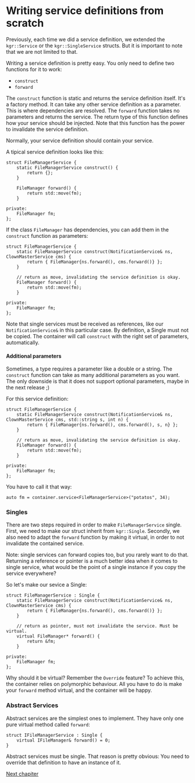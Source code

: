 Writing service definitions from scratch
========================================

Previously, each time we did a service definition, we extended the `kgr::Service` or the `kgr::SingleService` structs. But it is important to note that we are not limited to that.

Writing a service definition is pretty easy. You only need to define two functions for it to work:

 * `construct`
 * `forward`

The `construct` function is static and returns the service definition itself. It's a factory method. It can take any other service definition as a parameter. This is where dependencies are resolved.
The `forward` function takes no parameters and returns the service. The return type of this function defines how your service should be injected. Note that this function has the power to invalidate the service definition.

Normally, your service definition should contain your service.

A tipical service definition looks like this:

    struct FileManagerService {
        static FileManagerService construct() {
            return {};
        }
        
        FileManager forward() {
            return std::move(fm);
        }
        
    private:
        FileManager fm;
    };

If the class `FileManager` has dependencies, you can add them in the `construct` function as parameters:

    struct FileManagerService {
        static FileManagerService construct(NotificationService& ns, ClownMasterService cms) {
            return { FileManager{ns.forward(), cms.forward()} };
        }
        
        // return as move, invalidating the service definition is okay.
        FileManager forward() {
            return std::move(fm);
        }
        
    private:
        FileManager fm;
    };
    
Note that single services must be received as references, like our `NotificationService&` in this particular case. By definition, a Single must not be copied.
The container will call `construct` with the right set of parameters, automatically.

#### Additional parameters

Sometimes, a type requires a parameter like a double or a string. The `construct` function can take as many additional parameters as you want. The only downside is that it does not support optional parameters, maybe in the next release ;)

For this service definition:

    struct FileManagerService {
        static FileManagerService construct(NotificationService& ns, ClownMasterService cms, std::string s, int n) {
            return { FileManager{ns.forward(), cms.forward(), s, n} };
        }
        
        // return as move, invalidating the service definition is okay.
        FileManager forward() {
            return std::move(fm);
        }
        
    private:
        FileManager fm;
    };

You have to call it that way:

    auto fm = container.service<FileManagerService>("potatos", 34);

### Singles

There are two steps required in order to make `FileManagerService` single. First, we need to make our struct inherit from `kgr::Single`. Secondly, we also need to adapt the `forward` function by making it virtual, in order to not invalidate the contained service.

Note: single services can forward copies too, but you rarely want to do that. Returning a reference or pointer is a much better idea when it comes to single service, what would be the point of a single instance if you copy the service everywhere?

So let's make our sevice a Single:

    struct FileManagerService : Single {
        static FileManagerService construct(NotificationService& ns, ClownMasterService cms) {
            return { FileManager{ns.forward(), cms.forward()} };
        }
        
        // return as pointer, must not invalidate the service. Must be virtual.
        virtual FileManager* forward() {
            return &fm;
        }
        
    private:
        FileManager fm;
    };

Why should it be virtual? Remember the `Override` feature? To achieve this, the container relies on polymorphic behaviour. All you have to do is make your `forward` method virtual, and the container will be happy.

### Abstract Services

Abstract services are the simplest ones to implement. They have only one pure virtual method called `forward`:

    struct IFileManagerService : Single {
        virtual IFileManager& forward() = 0;
    }
    
Abstract services must be single. That reason is pretty obvious: You need to override that definition to have an instance of it.

[Next chapiter](section7_generic.md)
